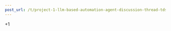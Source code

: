 ```yaml
---
post_url: /t/project-1-llm-based-automation-agent-discussion-thread-tds-jan-2025/164277/54
---
```

+1